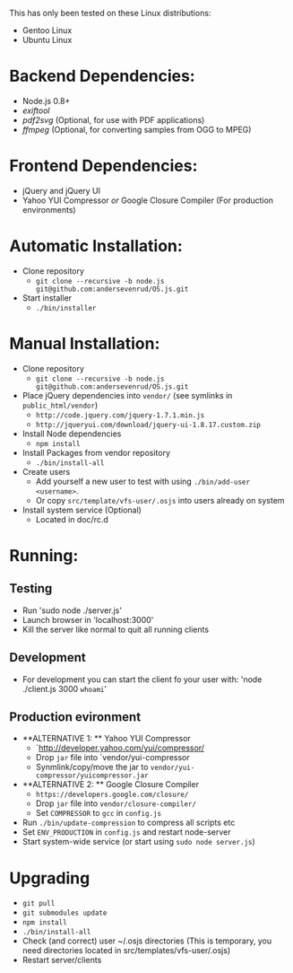 This has only been tested on these Linux distributions:
* Gentoo Linux
* Ubuntu Linux

# Backend Dependencies:
* Node.js 0.8+
* _exiftool_
* _pdf2svg_ (Optional, for use with PDF applications)
* _ffmpeg_ (Optional, for converting samples from OGG to MPEG)

# Frontend Dependencies:
* jQuery and jQuery UI
* Yahoo YUI Compressor _or_ Google Closure Compiler (For production environments)

# Automatic Installation:
* Clone repository
  - `git clone --recursive -b node.js git@github.com:andersevenrud/OS.js.git`
* Start installer
  - `./bin/installer`

# Manual Installation:
* Clone repository
  - `git clone --recursive -b node.js git@github.com:andersevenrud/OS.js.git`
* Place jQuery dependencies into `vendor/` (see symlinks in `public_html/vendor`)
  - `http://code.jquery.com/jquery-1.7.1.min.js`
  - `http://jqueryui.com/download/jquery-ui-1.8.17.custom.zip`
* Install Node dependencies
  - `npm install`
* Install Packages from vendor repository
  - `./bin/install-all`
* Create users
  - Add yourself a new user to test with using `./bin/add-user <username>`.
  - Or copy `src/template/vfs-user/.osjs` into users already on system
* Install system service (Optional)
  - Located in doc/rc.d

# Running:

## Testing
* Run 'sudo node ./server.js'
* Launch browser in 'localhost:3000'
* Kill the server like normal to quit all running clients

## Development
* For development you can start the client fo your user with:
  'node ./client.js 3000 `whoami`'

## Production evironment
* **ALTERNATIVE 1: ** Yahoo YUI Compressor
  - `http://developer.yahoo.com/yui/compressor/
  - Drop `jar` file into `vendor/yui-compressor
  - Synmlink/copy/move the jar to `vendor/yui-compressor/yuicompressor.jar`
* **ALTERNATIVE 2: ** Google Closure Compiler
  - `https://developers.google.com/closure/`
  - Drop `jar` file into `vendor/closure-compiler/`
  - Set `COMPRESSOR` to `gcc` in `config.js`
* Run `./bin/update-compression` to compress all scripts etc
* Set `ENV_PRODUCTION` in `config.js` and restart node-server
* Start system-wide service (or start using `sudo node server.js`)

# Upgrading
* `git pull`
* `git submodules update`
* `npm install`
* `./bin/install-all`
* Check (and correct) user ~/.osjs directories (This is temporary, you need directories located in src/templates/vfs-user/.osjs)
* Restart server/clients
